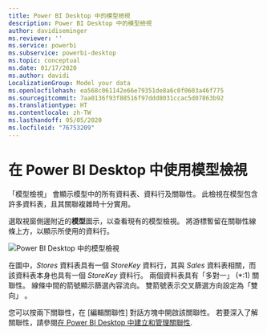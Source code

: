 ```yaml
---
title: Power BI Desktop 中的模型檢視
description: Power BI Desktop 中的模型檢視
author: davidiseminger
ms.reviewer: ''
ms.service: powerbi
ms.subservice: powerbi-desktop
ms.topic: conceptual
ms.date: 01/17/2020
ms.author: davidi
LocalizationGroup: Model your data
ms.openlocfilehash: ea568c061142e66e79351de8a6c0f0603a46f775
ms.sourcegitcommit: 7aa0136f93f88516f97ddd8031ccac5d07863b92
ms.translationtype: HT
ms.contentlocale: zh-TW
ms.lasthandoff: 05/05/2020
ms.locfileid: "76753209"
---
```

# <a name="work-with-model-view-in-power-bi-desktop"></a>在 Power BI Desktop 中使用模型檢視

「模型檢視」  會顯示模型中的所有資料表、資料行及關聯性。 此檢視在模型包含許多資料表，且其關聯複雜時十分實用。

選取視窗側邊附近的**模型**圖示，以查看現有的模型檢視。 將游標暫留在關聯性線條上方，以顯示所使用的資料行。

![Power BI Desktop 中的模型檢視](media/desktop-relationship-view/model-view-full-screen.png)

在圖中，*Stores* 資料表具有一個 *StoreKey* 資料行，其與 *Sales* 資料表相關，而該資料表本身也具有一個 *StoreKey* 資料行。 兩個資料表具有「多對一」  (\*:1) 關聯性。 線條中間的箭號顯示篩選內容流向。 雙箭號表示交叉篩選方向設定為「雙向」  。

您可以按兩下關聯性，在 [編輯關聯性]  對話方塊中開啟該關聯性。 若要深入了解關聯性，請參閱[在 Power BI Desktop 中建立和管理關聯性](desktop-create-and-manage-relationships.md).
